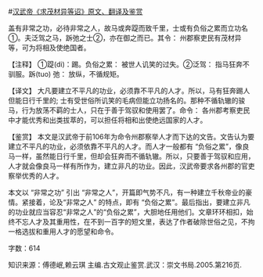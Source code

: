 #[汉武帝《求茂材异等诏》原文、翻译及鉴赏](https://www.vrrw.net/wx/14067.html)

盖有非常之功，必待非常之人，故马或奔踶而致千里，士或有负俗之累而立功名①。夫泛驾之马，跅弛之士②，亦在御之而已。其令： 州郡察吏民有茂材异等，可为将相及使绝国者。

【注释】 ①踶(di)：踢。负俗之累： 被世人讥笑的过失。②泛驾： 指马狂奔不驯服。跅(tuo) 弛： 放纵，不循规矩。



【译文】 大凡要建立不平凡的功业，必须靠不平凡的人才。所以，马有狂奔踢人但能日行千里的; 士有受世俗所讥笑的毛病但能立功扬名的。那种不循轨辙的骏马，行为放荡不羁的士人，只在于善于驾驭和使用罢了。命令： 各州郡考察吏民中才能优秀和出类拔萃的，可以担任将相和出使绝远国家的人才。

【鉴赏】 本文是汉武帝于前106年为命令州郡察举人才而下达的文告。文告认为要建立不平凡的功业，必须依靠不平凡的人才。而人才一般都有 “负俗之累”，像良马一样，虽然能日行千里，但却会狂奔而不循轨辙。所以，只要善于驾驭和应用，人才就会像良马一样有所作为，建立非凡的功业。因此，汉武帝要求各州郡的官吏察举优秀的人才。

本文以 “非常之功” 引出 “非常之人”，开篇即气势不凡，有一种建立千秋帝业的豪情。紧接着，论及“非常之人” 的特点，即有 “负俗之累”。最后指出，要建立非凡的功业就应当容忍“非常之人”的“负俗之累”，大胆地任用他们。文章环环相扣，始终不忘人才及其重用性，在不到一百字的短文里，表达了作者破除世俗之见，不拘一格选拔和重用人才的愿望和命令。

字数：614

知识来源：傅德岷,赖云琪 主编.古文观止鉴赏.武汉：崇文书局.2005.第216页.

